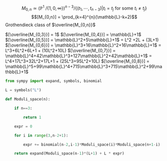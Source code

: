 $$
M_{0,n} \simeq  (\mathbb{P}^1 \ /\left\{ 1,0,\infty \right\})^{n-3} /\left\{ (t_1,\cdots,t_{n-3}) | t_i = t_j  \text{ for some }t_i \neq t_j\right\}
$$
$$[M_{0,n}] = \prod_{k=4}^{n}(\mathbb{L}-k+2)$$
Grothendieck class of $\overline{M_{0,n}}$

$[\overline{M_{0,3}}] = 1$
$[\overline{M_{0,4}}] = \mathbb{L}+1$
$[\overline{M_{0,5}}] = \mathbb{L}^2+5\mathbb{L}+1$ = L^2 +2L + (3L+1)
$[\overline{M_{0,6}}] = \mathbb{L}^3+16\mathbb{L}^2+16\mathbb{L}+1$ = L^3+6L^2+6L+1 + (10L^2+10L)
$[\overline{M_{0,7}}] = \mathbb{L}^4+42\mathbb{L}^3+127\mathbb{L}^2+42\mathbb{L}+1$ = L^4+17L^3+32L^2+17L+1 + (25L^3+95L^2+10L)
$[\overline{M_{0,8}}] = \mathbb{L}^5+99\mathbb{L}^4+715\mathbb{L}^3+715\mathbb{L}^2+99\mathbb{L}+1$

```python
from sympy import expand, symbols, binomial

L = symbols("L")

def Moduli_space(n):

    if n==3:

        return 1

    expr = 0

    for i in range(3,n-2+1):

        expr += binomial(n-2,i-1)*Moduli_space(i)*Moduli_space(n+1-i)

    return expand(Moduli_space(n-1)*(L+1) + L * expr)
```